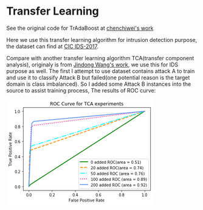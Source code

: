 Transfer Learning
=====
See the original code for TrAdaBoost at [chenchiwei's work](https://github.com/chenchiwei/tradaboost)

Here we use this transfer learning algorithm for intrusion detection purpose, the dataset can find at [CIC IDS-2017](https://www.unb.ca/cic/datasets/ids-2017.html).

Compare with another transfer learning algorithm TCA(transfer component analysis), originaly is from [Jindong Wang's work](https://github.com/jindongwang/transferlearning), we use this for IDS purpose as well. The first I attempt to use dataset contains attack A to train and use it to classify Attack B but failed(one potential reason is the target domain is class imbalanced). So I added some Attack B instances into the source to assist training process, The results of ROC curve:

![](https://github.com/LaplaceZhang/tradaboost/blob/master/ROC%20Curve%20for%20TCA.png)

